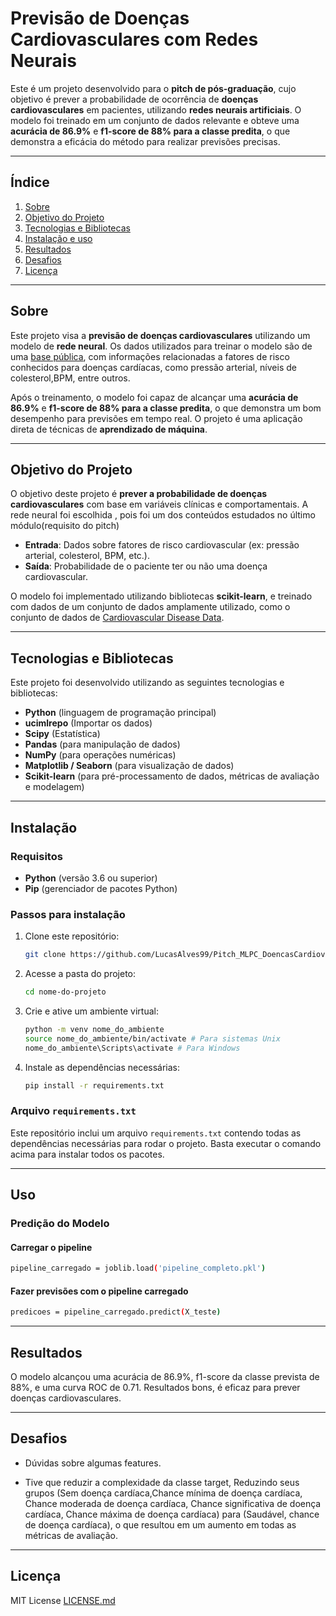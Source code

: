 # Previsão de Doenças Cardiovasculares com Redes Neurais

Este é um projeto desenvolvido para o **pitch de pós-graduação**, cujo objetivo é prever a probabilidade de ocorrência de **doenças cardiovasculares** em pacientes, utilizando **redes neurais artificiais**. O modelo foi treinado em um conjunto de dados relevante e obteve uma **acurácia de 86.9%** e **f1-score de 88% para a classe predita**, o que demonstra a eficácia do método para realizar previsões precisas.

---

## Índice

1. [Sobre](#sobre)
2. [Objetivo do Projeto](#objetivo-do-projeto)
3. [Tecnologias e Bibliotecas](#tecnologias-e-bibliotecas)
4. [Instalação e uso](#instalação-e-uso)
5. [Resultados](#resultados)
6. [Desafios](#desafios)
7. [Licença](#licença)

---

## Sobre

Este projeto visa a **previsão de doenças cardiovasculares** utilizando um modelo de **rede neural**. Os dados utilizados para treinar o modelo são de uma [base pública](https://archive.ics.uci.edu/dataset/45/heart+disease), com informações relacionadas a fatores de risco conhecidos para doenças cardíacas, como pressão arterial, níveis de colesterol,BPM, entre outros.

Após o treinamento, o modelo foi capaz de alcançar uma **acurácia de 86.9%** e **f1-score de 88% para a classe predita**, o que demonstra um bom desempenho para previsões em tempo real. O projeto é uma aplicação direta de técnicas de **aprendizado de máquina**.

---

## Objetivo do Projeto

O objetivo deste projeto é **prever a probabilidade de doenças cardiovasculares** com base em variáveis clínicas e comportamentais. A rede neural foi escolhida , pois foi um dos conteúdos estudados no último módulo(requisito do pitch)

- **Entrada**: Dados sobre fatores de risco cardiovascular (ex: pressão arterial, colesterol, BPM, etc.).
- **Saída**: Probabilidade de o paciente ter ou não uma doença cardiovascular.

O modelo foi implementado utilizando bibliotecas **scikit-learn**, e treinado com dados de um conjunto de dados amplamente utilizado, como o conjunto de dados de [Cardiovascular Disease Data](https://archive.ics.uci.edu/dataset/45/heart+disease).

---

## Tecnologias e Bibliotecas

Este projeto foi desenvolvido utilizando as seguintes tecnologias e bibliotecas:

- **Python** (linguagem de programação principal)
- **ucimlrepo** (Importar os dados)
- **Scipy** (Estatística)
- **Pandas** (para manipulação de dados)
- **NumPy** (para operações numéricas)
- **Matplotlib / Seaborn** (para visualização de dados)
- **Scikit-learn** (para pré-processamento de dados, métricas de avaliação e modelagem)

---

## Instalação

### Requisitos

- **Python** (versão 3.6 ou superior)
- **Pip** (gerenciador de pacotes Python)

### Passos para instalação

1. Clone este repositório:
    ```bash
    git clone https://github.com/LucasAlves99/Pitch_MLPC_DoencasCardiovasculares.git
    ```

2. Acesse a pasta do projeto:
    ```bash
    cd nome-do-projeto
    ```

3. Crie e ative um ambiente virtual:
    ```bash
    python -m venv nome_do_ambiente
    source nome_do_ambiente/bin/activate # Para sistemas Unix
    nome_do_ambiente\Scripts\activate # Para Windows
    ```

4. Instale as dependências necessárias:
    ```bash
    pip install -r requirements.txt
    ```

### Arquivo `requirements.txt`

Este repositório inclui um arquivo `requirements.txt` contendo todas as dependências necessárias para rodar o projeto. Basta executar o comando acima para instalar todos os pacotes.

---

## Uso

### Predição do Modelo

#### Carregar o pipeline
```bash
pipeline_carregado = joblib.load('pipeline_completo.pkl')
```
#### Fazer previsões com o pipeline carregado
```bash
predicoes = pipeline_carregado.predict(X_teste)
```
---

## Resultados

O modelo alcançou uma acurácia de 86.9%, f1-score da classe prevista de 88%, e 
uma curva ROC de 0.71. Resultados bons, é eficaz para prever doenças cardiovasculares.

---

## Desafios 
- Dúvidas sobre algumas features.

- Tive que reduzir a complexidade da classe target, Reduzindo seus grupos (Sem doença cardíaca,Chance mínima de doença cardíaca, Chance moderada de doença cardíaca, Chance significativa de doença cardíaca, Chance máxima de doença cardíaca) para (Saudável, chance de doença cardíaca), o que resultou em um aumento em todas as métricas de avaliação.

---


## Licença

MIT License [LICENSE.md](LICENSE.md) 

